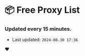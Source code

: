 # :package: Free Proxy List
### Updated every 15 minutes.

- Last updated: `2024-08-30 17:36`

:heart:
